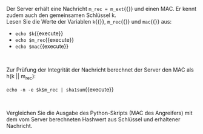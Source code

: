 Der Server erhält eine Nachricht `m_rec = m_ext`{{}} und einen MAC. Er kennt zudem auch den gemeinsamen Schlüssel k.<br>
Lesen Sie die Werte der Variablen  `k`{{}}, `m_rec`{{}} und `mac`{{}} aus:
- `echo $k`{{execute}}
- `echo $m_rec`{{execute}}
- `echo $mac`{{execute}}

<br>

Zur Prüfung der Integrität der Nachricht berechnet der Server den MAC als <br>
h(k || m<sub>rec</sub>):<br>

`echo -n -e $k$m_rec | sha1sum`{{execute}}

<br>

Vergleichen Sie die Ausgabe des Python-Skripts (MAC des Angreifers) mit dem vom Server berechneten Hashwert aus Schlüssel und erhaltener Nachricht.

<br>
